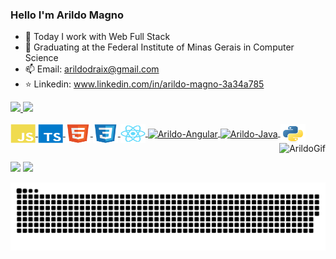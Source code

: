 ### Hello I'm Arildo Magno

- 🔭 Today I work with Web Full Stack
- 🌱 Graduating at the Federal Institute of Minas Gerais in Computer Science
- 📫 Email: arildodraix@gmail.com
- :star: Linkedin: www.linkedin.com/in/arildo-magno-3a34a785



 <div>
  <a href="https://github.com/ArildoMagno">
  <img height="180em" src="https://github-readme-stats.vercel.app/api?username=ArildoMagno&show_icons=true&theme=dark&include_all_commits=true&count_private=true"/>
  <img height="180em" src="https://github-readme-stats.vercel.app/api/top-langs/?username=ArildoMagno&layout=compact&langs_count=7&theme=dark"/>
</div>
  
<div style="display: inline_block"><br>
  <img align="center" alt="Arildo-Js" height="30" width="40" src="https://raw.githubusercontent.com/devicons/devicon/master/icons/javascript/javascript-plain.svg">
  <img align="center" alt="Arildo-Ts" height="30" width="40" src="https://raw.githubusercontent.com/devicons/devicon/master/icons/typescript/typescript-plain.svg">
  <img align="center" alt="Arildo-HTML" height="30" width="40" src="https://raw.githubusercontent.com/devicons/devicon/master/icons/html5/html5-original.svg">
  <img align="center" alt="Arildo-CSS" height="30" width="40" src="https://raw.githubusercontent.com/devicons/devicon/master/icons/css3/css3-original.svg">
  <img align="center" alt="Arildo-React" height="30" width="40" src="https://raw.githubusercontent.com/devicons/devicon/master/icons/react/react-original.svg">
  <img align="center" alt="Arildo-Angular" height="30" width="40" src="https://cdn.jsdelivr.net/gh/devicons/devicon/icons/angularjs/angularjs-original.svg" />
  <img align="center" alt="Arildo-Java" height="30" width="40" src="https://cdn.jsdelivr.net/gh/devicons/devicon/icons/java/java-original.svg" />
 <img align="center" alt="Arildo-Python" height="30" width="40" src="https://raw.githubusercontent.com/devicons/devicon/master/icons/python/python-original.svg">
  
  <img align="right" alt="ArildoGif" src="https://cdn.discordapp.com/attachments/630181590273622016/888441525661474876/ArildoMagnoGifGithub.gif">
</div>
  
   ##
 
<div> 
  <a href = "mailto:arildodraix@gmail.com"><img src="https://img.shields.io/badge/-Gmail-%23333?style=for-the-badge&logo=gmail&logoColor=white" target="_blank"></a>
  <a href="https://www.linkedin.com/in/arildo-magno-3a34a785/" target="_blank"><img src="https://img.shields.io/badge/-LinkedIn-%230077B5?style=for-the-badge&logo=linkedin&logoColor=white" target="_blank"></a> 

  ![Snake animation](https://github.com/ArildoMagno/ArildoMagno/blob/output/github-contribution-grid-snake.svg)
 
</div>
